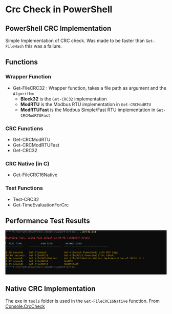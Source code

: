 # Crc Check in PowerShell

## PowerShell CRC Implementation

Simple Implementation of CRC check. Was made to be faster than ```Get-FileHash``` this was a failure.

## Functions

### Wrapper Function

- Get-FileCRC32 : Wrapper function, takes a file path as argument and the ```Algorithm```
    - **Block32** is the ```Get-CRC32``` implementation
    - **ModRTU** is the Modbus RTU implementation in ```Get-CRCModRTU```
    - **ModRTUFast** is the Modbus Simple/Fast RTU implementation in ```Get-CRCModRTUFast```


### CRC Functions

- Get-CRCModRTU
- Get-CRCModRTUFast
- Get-CRC32

### CRC Native (in C)

- Get-FileCRC16Native

### Test Functions

- Test-CRC32
- Get-TimeEvaluationForCrc

## Performance Test Results

![test](img/test.png)

## Native CRC Implementation

The exe in ```tools``` folder is used in the ```Get-FileCRC16Native``` function. From [Console.CrcCheck](https://github.com/arsscriptum/Console.CrcCheck)